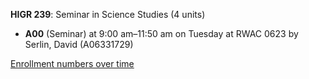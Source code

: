 **HIGR 239**: Seminar in Science Studies (4 units)

- **A00** (Seminar) at 9:00 am–11:50 am on Tuesday at RWAC 0623 by Serlin, David (A06331729)

[Enrollment numbers over time](./HIGR239.tsv)
